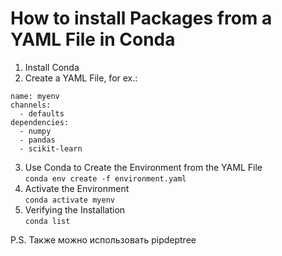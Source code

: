 # How to install Packages from a YAML File in Conda

1. Install Conda
2. Create a YAML File, for ex.:
```
name: myenv
channels:
  - defaults
dependencies:
  - numpy
  - pandas
  - scikit-learn
```
  
3. Use Conda to Create the Environment from the YAML File  
```conda env create -f environment.yaml```
4. Activate the Environment  
```conda activate myenv```
5. Verifying the Installation  
```conda list```

P.S. Также можно использовать pipdeptree



